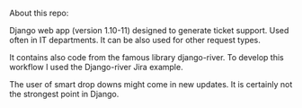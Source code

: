 About this repo:

Django web app (version 1.10-11) designed to generate ticket support. Used often in IT departments. 
It can be also used for other request types. 

It contains also code from the famous library django-river. To develop this workflow I used the Django-river Jira example.

The user of smart drop downs might come in new updates. It is certainly not the strongest point in Django.
